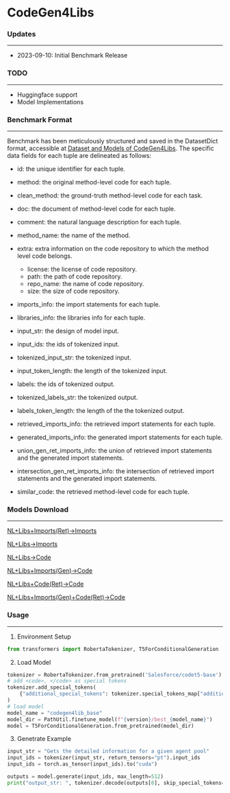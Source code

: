 # CodeGen4Libs

### Updates
***
- 2023-09-10: Initial Benchmark Release
### TODO
***
- Huggingface support
- Model Implementations
  
### Benchmark Format
***
Benchmark has been meticulously structured and saved in the DatasetDict format, accessible at [Dataset and Models of CodeGen4Libs](https://zenodo.org/record/7920906). The specific data fields for each tuple are delineated as follows:

- id: the unique identifier for each tuple.
- method: the original method-level code for each tuple.
- clean_method: the ground-truth method-level code for each task.
- doc: the document of method-level code for each tuple.
- comment: the natural language description for each tuple.
- method_name: the name of the method.
- extra: extra information on the code repository to which the method level code belongs.
    - license: the license of code repository.
    - path: the path of code repository.
    - repo_name: the name of code repository.
    - size: the size of code repository.
- imports_info: the import statements for each tuple.
- libraries_info: the libraries info for each tuple.

- input_str: the design of model input.
- input_ids: the ids of tokenized input.
- tokenized_input_str: the tokenized input.
- input_token_length: the length of the tokenized input.
- labels: the ids of tokenized output.
- tokenized_labels_str: the tokenized output.
- labels_token_length: the length of the the tokenized output.

- retrieved_imports_info: the retrieved import statements for each tuple.
- generated_imports_info: the generated import statements for each tuple.
- union_gen_ret_imports_info: the union of retrieved import statements and the generated import statements.
- intersection_gen_ret_imports_info: the intersection of retrieved import statements and the generated import statements.
- similar_code: the retrieved method-level code for each tuple.

### Models Download
***
[NL+Libs+Imports(Ret)->Imports](https://zenodo.org/record/7920906)

[NL+Libs->Imports](https://zenodo.org/record/7920906)

[NL+Libs->Code](https://zenodo.org/record/7920906)

[NL+Libs+Imports(Gen)->Code](https://zenodo.org/record/7920906)

[NL+Libs+Code(Ret)->Code](https://zenodo.org/record/7920906)

[NL+Libs+Imports(Gen)+Code(Ret)->Code](https://zenodo.org/record/7920906)

### Usage
***
1. Environment Setup
``` Python
from transformers import RobertaTokenizer, T5ForConditionalGeneration
```

2. Load Model
``` Python
tokenizer = RobertaTokenizer.from_pretrained('Salesforce/codet5-base')
# add <code>, </code> as special tokens
tokenizer.add_special_tokens(
    {"additional_special_tokens": tokenizer.special_tokens_map["additional_special_tokens"] + ["<code>", "</code>"]}
)
# load model
model_name = "codegen4lib_base"
model_dir = PathUtil.finetune_model(f"{version}/best_{model_name}")
model = T5ForConditionalGeneration.from_pretrained(model_dir)
```

3. Genetrate Example
``` Python
input_str = "Gets the detailed information for a given agent pool"
input_ids = tokenizer(input_str, return_tensors="pt").input_ids
input_ids = torch.as_tensor(input_ids).to("cuda")

outputs = model.generate(input_ids, max_length=512)
print("output_str: ", tokenizer.decode(outputs[0], skip_special_tokens=True))
```
